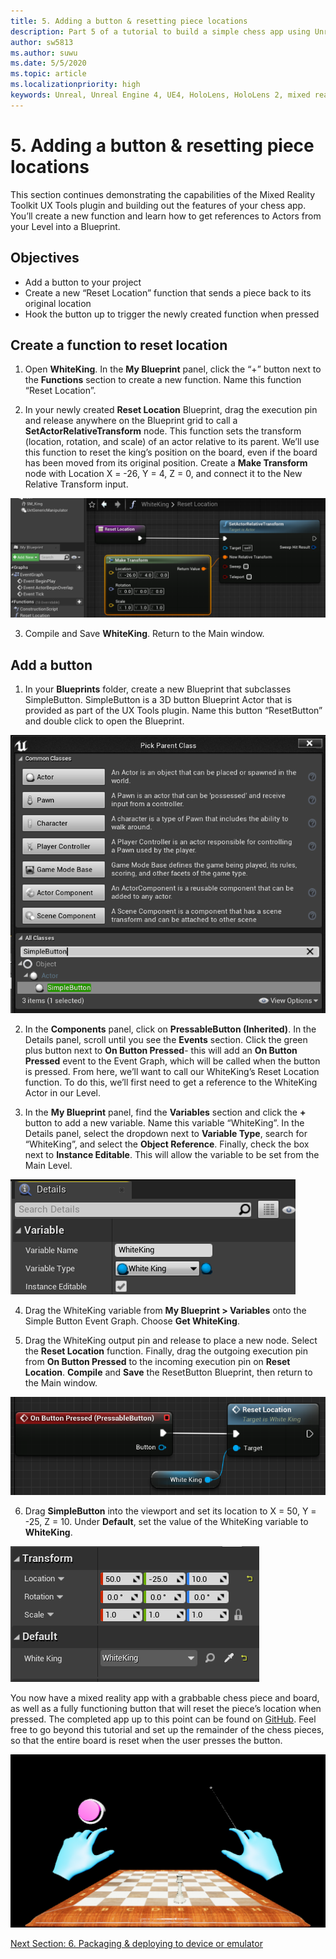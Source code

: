 ```yaml
---
title: 5. Adding a button & resetting piece locations
description: Part 5 of a tutorial to build a simple chess app using Unreal Engine 4 and the Mixed Reality Toolkit UX Tools plugin
author: sw5813
ms.author: suwu
ms.date: 5/5/2020
ms.topic: article
ms.localizationpriority: high
keywords: Unreal, Unreal Engine 4, UE4, HoloLens, HoloLens 2, mixed reality, tutorial, getting started, mrtk, uxt, UX Tools, documentation
---
```


# 5. Adding a button & resetting piece locations

This section continues demonstrating the capabilities of the Mixed Reality Toolkit UX Tools plugin and building out the features of your chess app. You’ll create a new function and learn how to get references to Actors from your Level into a Blueprint.

## Objectives

* Add a button to your project
* Create a new “Reset Location” function that sends a piece back to its original location
* Hook the button up to trigger the newly created function when pressed

## Create a function to reset location

1.	Open **WhiteKing**. In the **My Blueprint** panel, click the “+” button next to the **Functions** section to create a new function. Name this function “Reset Location”. 

2.	In your newly created **Reset Location** Blueprint, drag the execution pin and release anywhere on the Blueprint grid to call a **SetActorRelativeTransform** node. This function sets the transform (location, rotation, and scale) of an actor relative to its parent. We’ll use this function to reset the king’s position on the board, even if the board has been moved from its original position. Create a **Make Transform** node with Location X = -26, Y = 4, Z = 0, and connect it to the New Relative Transform input. 

![Reset Location function](images/unreal-uxt/5-function.PNG)

3.	Compile and Save **WhiteKing**. Return to the Main window. 

## Add a button

1.	In your **Blueprints** folder, create a new Blueprint that subclasses SimpleButton. SimpleButton is a 3D button Blueprint Actor that is provided as part of the UX Tools plugin. Name this button “ResetButton” and double click to open the Blueprint. 

![Subclass the new Blueprint from SimpleButton](images/unreal-uxt/5-subclass.PNG)

2.	In the **Components** panel, click on **PressableButton (Inherited)**. In the Details panel, scroll until you see the **Events** section. Click the green plus button next to **On Button Pressed**- this will add an **On Button Pressed** event to the Event Graph, which will be called when the button is pressed. From here, we’ll want to call our WhiteKing’s Reset Location function. To do this, we’ll first need to get a reference to the WhiteKing Actor in our Level. 

3.	In the **My Blueprint** panel, find the **Variables** section and click the **+** button to add a new variable. Name this variable “WhiteKing”. In the Details panel, select the dropdown next to **Variable Type**, search for “WhiteKing”, and select the **Object Reference**. Finally, check the box next to **Instance Editable**. This will allow the variable to be set from the Main Level. 

![Create a variable](images/unreal-uxt/5-var.PNG)

4.	Drag the WhiteKing variable from **My Blueprint > Variables** onto the Simple Button Event Graph. Choose **Get WhiteKing**. 

5.	Drag the WhiteKing output pin and release to place a new node. Select the **Reset Location** function. Finally, drag the outgoing execution pin from **On Button Pressed** to the incoming execution pin on **Reset Location**. **Compile** and **Save** the ResetButton Blueprint, then return to the Main window. 

![Call Reset Location function from On Button Pressed](images/unreal-uxt/5-callresetloc.PNG)

6.	Drag **SimpleButton** into the viewport and set its location to X = 50, Y = -25, Z = 10. Under **Default**, set the value of the WhiteKing variable to **WhiteKing**.

![Set the variable](images/unreal-uxt/5-buttonlevel.PNG)

You now have a mixed reality app with a grabbable chess piece and board, as well as a fully functioning button that will reset the piece’s location when pressed. The completed app up to this point can be found on [GitHub](https://github.com/microsoft/MixedReality-Unreal-Samples/tree/master/ChessApp). Feel free to go beyond this tutorial and set up the remainder of the chess pieces, so that the entire board is reset when the user presses the button.

![End scene in viewport](images/unreal-uxt/5-endscene.PNG)

[Next Section: 6. Packaging & deploying to device or emulator](unreal-uxt-ch6.md)